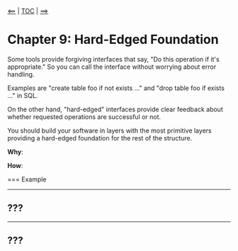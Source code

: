 [<==](08_what_matters) | [TOC](index) | [==>](10_keywords)

# Chapter 9: Hard-Edged Foundation

Some tools provide forgiving interfaces that say, "Do this operation
if it's appropriate." So you can call the interface without worrying
about error handling.

Examples are "create table foo if not exists ..." and "drop table foo
if exists ..." in SQL.

On the other hand, "hard-edged" interfaces provide clear feedback about
whether requested operations are successful or not.

You should build your software in layers with the most primitive layers
providing a hard-edged foundation for the rest of the structure.

**Why**: 

**How**: 

=== Example

----
???
----

----
???
----

